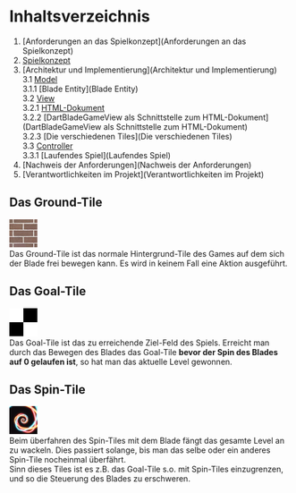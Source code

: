 # Inhaltsverzeichnis

1. [Anforderungen an das Spielkonzept](Anforderungen an das Spielkonzept)
2. [Spielkonzept](Spielkonzept)
3. [Architektur und Implementierung](Architektur und Implementierung)  
   3.1 [Model](Model)  
   3.1.1 [Blade Entity](Blade Entity)  
   3.2 [View](View)  
   3.2.1 [HTML-Dokument](HTML-Dokument)  
   3.2.2 [DartBladeGameView als Schnittstelle zum HTML-Dokument](DartBladeGameView als Schnittstelle zum HTML-Dokument)  
   3.2.3 [Die verschiedenen Tiles](Die verschiedenen Tiles)  
   3.3 [Controller](Controller)  
   3.3.1 [Laufendes Spiel](Laufendes Spiel)  
4. [Nachweis der Anforderungen](Nachweis der Anforderungen)
5. [Verantwortlichkeiten im Projekt](Verantwortlichkeiten im Projekt)  

## Das Ground-Tile  
![ground](uploads/9f60cffe5305edf0e4582c41764c856c/ground.jpg)  
Das Ground-Tile ist das normale Hintergrund-Tile des Games auf dem sich der Blade frei bewegen kann. Es wird in keinem Fall eine Aktion ausgeführt.  

## Das Goal-Tile  
![goal](uploads/5b6248fdbc12f2cc90e115a0b224f65a/goal.png)  
Das Goal-Tile ist das zu erreichende Ziel-Feld des Spiels. Erreicht man durch das Bewegen des Blades das Goal-Tile **bevor der Spin des Blades auf 0 gelaufen ist**, so hat man das aktuelle Level gewonnen.  

## Das Spin-Tile  
![spin](uploads/2bc61ee40225e1130be1f1a778cd49ca/spin.gif)  
Beim überfahren des Spin-Tiles mit dem Blade fängt das gesamte Level an zu wackeln. Dies passiert solange, bis man das selbe oder ein anderes Spin-Tile nocheinmal überfährt.  
Sinn dieses Tiles ist es z.B. das Goal-Tile s.o. mit Spin-Tiles einzugrenzen, und so die Steuerung des Blades zu erschweren.